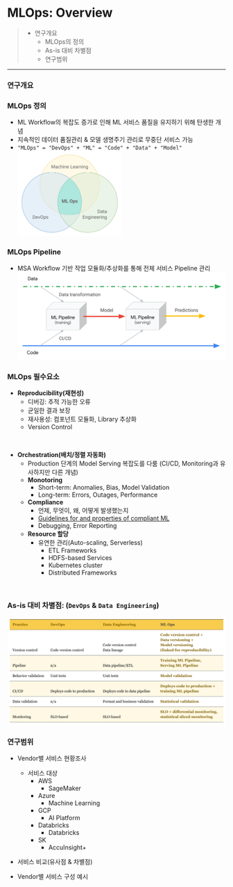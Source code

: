 # MLOps: Overview

> * 연구개요
>   - MLOps의 정의
>   - As-is 대비 차별점
>   - 연구범위

---

### 연구개요
### MLOps 정의

* ML Workflow의 복잡도 증가로 인해 ML 서비스 품질을 유지하기 위해 탄생한 개념
* 지속적인 데이터 품질관리 & 모델 생명주기 관리로 무중단 서비스 가능
* `"MLOps" = "DevOps" + "ML" = "Code" + "Data" + "Model"`
<img src="../images/overview/mlops-intersection.png" alt="mlops-intersection"
	title="mlops-intersection" width="50%" height="50%" />

### MLOps Pipeline
* MSA Workflow 기반 작업 모듈화/추상화를 통해 전체 서비스 Pipeline 관리
![ml-pipeline](../images/overview/ml-pipeline.png "ml-pipeline")

### MLOps 필수요소
- **Reproducibility(재현성)**
  * 디버깅: 추적 가능한 오류
  * 균일한 결과 보장
  * 재사용성: 컴포넌트 모듈화, Library 추상화
  * Version Control
<br/>

- **Orchestration(배치/정렬 자동화)**
  * Production 단계의 Model Serving 복잡도를 다룸
    (CI/CD, Monitoring과 유사하지만 다른 개념)
  * **Monotoring**
    - Short-term: Anomalies, Bias, Model Validation
    - Long-term: Errors, Outages, Performance
  * **Compliance**
    - 언제, 무엇이, 왜, 어떻게 발생했는지
    - [Guidelines for and properties of compliant ML](https://ww.youtube.com/watch?v=eOzl-LFqYFM&feature=youtu.be&t=366)
    - Debugging, Error Reporting
  * **Resource 할당**
    - 유연한 관리(Auto-scaling, Serverless)
      * ETL Frameworks
  	  * HDFS-based Services
  	  * Kubernetes cluster
  	  * Distributed Frameworks

<br/>

### As-is 대비 차별점: (`DevOps` & `Data Engineering`)
![Images](../images/overview/comparison-mlops-devops.png "mlops-comparison")


### 연구범위

* Vendor별 서비스 현황조사
  - 서비스 대상
    * AWS
      - SageMaker
    * Azure
      - Machine Learning
    * GCP
      - AI Platform
    * Databricks
      - Databricks
    * SK
      - AccuInsight+

* 서비스 비교(유사점 & 차별점)
* Vendor별 서비스 구성 예시

